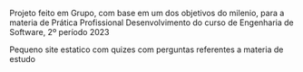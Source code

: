 Projeto feito em Grupo, com base em um dos objetivos do milenio, para a materia de Prática Profissional Desenvolvimento do curso de Engenharia de Software, 2º período 2023

Pequeno site estatico com quizes com perguntas referentes a materia de estudo
